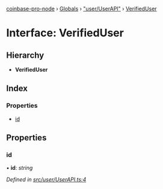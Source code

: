 [coinbase-pro-node](../README.md) › [Globals](../globals.md) › ["user/UserAPI"](../modules/_user_userapi_.md) › [VerifiedUser](_user_userapi_.verifieduser.md)

# Interface: VerifiedUser

## Hierarchy

- **VerifiedUser**

## Index

### Properties

- [id](_user_userapi_.verifieduser.md#id)

## Properties

### id

• **id**: _string_

_Defined in [src/user/UserAPI.ts:4](https://github.com/bennyn/coinbase-pro-node/blob/68f4a94/src/user/UserAPI.ts#L4)_
